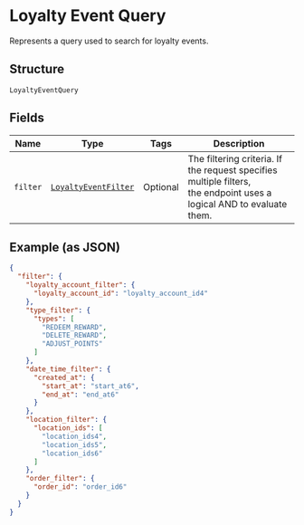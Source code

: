 
# Loyalty Event Query

Represents a query used to search for loyalty events.

## Structure

`LoyaltyEventQuery`

## Fields

| Name | Type | Tags | Description |
|  --- | --- | --- | --- |
| `filter` | [`LoyaltyEventFilter`](/doc/models/loyalty-event-filter.md) | Optional | The filtering criteria. If the request specifies multiple filters,<br>the endpoint uses a logical AND to evaluate them. |

## Example (as JSON)

```json
{
  "filter": {
    "loyalty_account_filter": {
      "loyalty_account_id": "loyalty_account_id4"
    },
    "type_filter": {
      "types": [
        "REDEEM_REWARD",
        "DELETE_REWARD",
        "ADJUST_POINTS"
      ]
    },
    "date_time_filter": {
      "created_at": {
        "start_at": "start_at6",
        "end_at": "end_at6"
      }
    },
    "location_filter": {
      "location_ids": [
        "location_ids4",
        "location_ids5",
        "location_ids6"
      ]
    },
    "order_filter": {
      "order_id": "order_id6"
    }
  }
}
```

